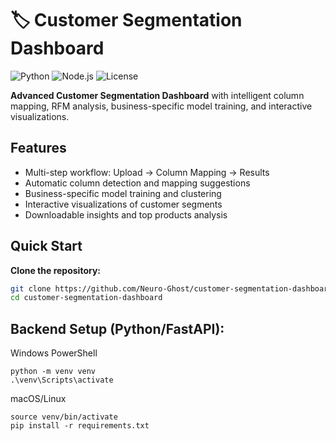 # 🏷 Customer Segmentation Dashboard
![Python](https://img.shields.io/badge/Python-3.9%2B-blue) ![Node.js](https://img.shields.io/badge/Node.js-18%2B-green) ![License](https://img.shields.io/badge/License-MIT-yellow)

**Advanced Customer Segmentation Dashboard** with intelligent column mapping, RFM analysis, business-specific model training, and interactive visualizations.

## Features
- Multi-step workflow: Upload → Column Mapping → Results  
- Automatic column detection and mapping suggestions  
- Business-specific model training and clustering  
- Interactive visualizations of customer segments  
- Downloadable insights and top products analysis  

## Quick Start
**Clone the repository:**  
```bash
git clone https://github.com/Neuro-Ghost/customer-segmentation-dashboard.git
cd customer-segmentation-dashboard
```
## Backend Setup (Python/FastAPI):
 Windows PowerShell

```
python -m venv venv
.\venv\Scripts\activate
```

 macOS/Linux
```
source venv/bin/activate
pip install -r requirements.txt
```
